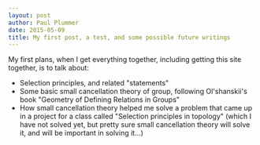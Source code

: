 ```yaml
---
layout: post
author: Paul Plummer
date: 2015-05-09
title: My first post, a test, and some possible future writings
--- 
```

My first plans, when I get everything together, including getting this site together, is to talk about:

* Selection principles, and related "statements"
* Some basic small cancellation theory of group, following Ol'shanskii's book "Geometry of Defining Relations in Groups"
* How small cancellation theory helped me solve a problem that came up in a project for a class called "Selection principles in topology" (which I have not solved yet, but pretty sure small cancellation theory will solve it, and will be important in solving it...)
